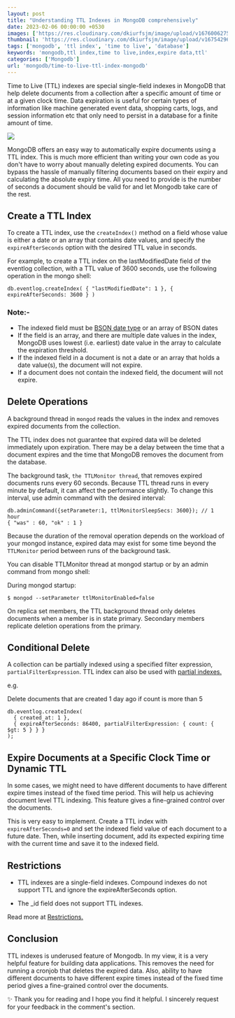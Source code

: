 ```yaml
---
layout: post
title: "Understanding TTL Indexes in MongoDB comprehensively"
date: 2023-02-06 00:00:00 +0530
images: ['https://res.cloudinary.com/dkiurfsjm/image/upload/v1676006275/ttl_axpreo.jpg']
thumbnail: 'https://res.cloudinary.com/dkiurfsjm/image/upload/v1675429691/MongoDB_jeatlj.jpg'
tags: ['mongodb', 'ttl index', 'time to live', 'database']
keywords: 'mongodb,ttl index,time to live,index,expire data,ttl'
categories: ['Mongodb']
url: 'mongodb/time-to-live-ttl-index-mongodb'
---
```


Time to Live (TTL) indexes are special single-field indexes in MongoDB that help delete documents from a collection after a specific amount of time or at a given clock time. Data expiration is useful for certain types of information like machine generated event data, shopping carts, logs, and session information etc that only need to persist in a database for a finite amount of time.

![](https://res.cloudinary.com/dkiurfsjm/image/upload/v1676006275/ttl_axpreo.jpg)

MongoDB offers an easy way to automatically expire documents using a TTL index. This is much more efficient than writing your own code as you don't have to worry about manually deleting expired documents. You can bypass the hassle of manually filtering documents based on their expiry and calculating the absolute expiry time. All you need to provide is the number of seconds a document should be valid for and let Mongodb take care of the rest.

## Create a TTL Index

To create a TTL index, use the `createIndex()` method on a field whose value is either a date or an array that contains date values, and specify the `expireAfterSeconds` option with the desired TTL value in seconds.

For example, to create a TTL index on the lastModifiedDate field of the eventlog collection, with a TTL value of 3600 seconds, use the following operation in the mongo shell:

```
db.eventlog.createIndex( { "lastModifiedDate": 1 }, { expireAfterSeconds: 3600 } )
```
### Note:-
- The indexed field must be [BSON date type](https://www.mongodb.com/docs/manual/reference/bson-types/?ref=hackernoon.com#document-bson-type-date) or an array of BSON dates
- If the field is an array, and there are multiple date values in the index, MongoDB uses lowest (i.e. earliest) date value in the array to calculate the expiration threshold.
- If the indexed field in a document is not a date or an array that holds a date value(s), the document will not expire.
- If a document does not contain the indexed field, the document will not expire.

## Delete Operations

A background thread in `mongod` reads the values in the index and removes expired documents from the collection.

The TTL index does not guarantee that expired data will be deleted immediately upon expiration. There may be a delay between the time that a document expires and the time that MongoDB removes the document from the database.

The background task, `the TTLMonitor thread`, that removes expired documents runs every 60 seconds. Because TTL thread runs in every minute by default, it can affect the performance slightly. To change this interval, use admin command with the desired interval:

```
db.adminCommand({setParameter:1, ttlMonitorSleepSecs: 3600}); // 1 hour
{ "was" : 60, "ok" : 1 }
```

Because the duration of the removal operation depends on the workload of your mongod instance, expired data may exist for some time beyond the `TTLMonitor` period between runs of the background task.

You can disable TTLMonitor thread at mongod startup or by an admin command from mongo shell:

During mongod startup:

```$ mongod --setParameter ttlMonitorEnabled=false```

On replica set members, the TTL background thread only deletes documents when a member is in state primary. Secondary members replicate deletion operations from the primary.

## Conditional Delete

A collection can be partially indexed using a specified filter expression, `partialFilterExpression`. TTL index can also be used with [partial indexes.](https://www.mongodb.com/docs/manual/core/index-partial/)

e.g.

Delete documents that are created 1 day ago if count is more than 5

```
db.eventlog.createIndex(
  { created_at: 1 },
  { expireAfterSeconds: 86400, partialFilterExpression: { count: { $gt: 5 } } }
);
```

## Expire Documents at a Specific Clock Time or Dynamic TTL

In some cases, we might need to have different documents to have different expire times instead of the fixed time period. This will help us achieving document level TTL indexing. This feature gives a fine-grained control over the documents.

This is very easy to implement. Create a TTL index with `expireAfterSeconds=0` and set the indexed field value of each document to a future date. Then, while inserting document, add its expected expiring time with the current time and save it to the indexed field.


## Restrictions

- TTL indexes are a single-field indexes. Compound indexes do not support TTL and ignore the expireAfterSeconds option.

- The _id field does not support TTL indexes.

Read more at [Restrictions.](https://www.mongodb.com/docs/manual/core/index-ttl/#restrictions)

## Conclusion

TTL indexes is underused feature of Mongodb. In my view, it is a very helpful feature for building data applications. This removes the need for running a cronjob that deletes the expired data. Also, ability to have different documents to have different expire times instead of the fixed time period gives a fine-grained control over the documents.

✨ Thank you for reading and I hope you find it helpful. I sincerely request for your feedback in the comment's section.


